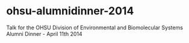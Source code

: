 ohsu-alumnidinner-2014
======================

Talk for the OHSU Division of Environmental and Biomolecular Systems Alumni Dinner - April 11th 2014
